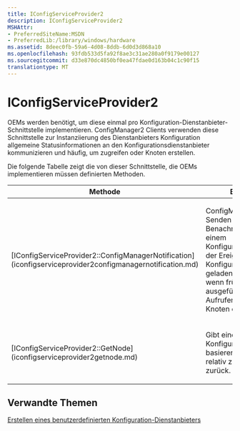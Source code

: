 ```yaml
---
title: IConfigServiceProvider2
description: IConfigServiceProvider2
MSHAttr:
- PreferredSiteName:MSDN
- PreferredLib:/library/windows/hardware
ms.assetid: 8deec0fb-59a6-4d08-8ddb-6d0d3d868a10
ms.openlocfilehash: 93fdb533d5fa92f8ae3c31ae280a0f9179e00127
ms.sourcegitcommit: d33e870dc4850bf0ea47fdae0d163b04c1c90f15
translationtype: MT
---
```

# <a name="iconfigserviceprovider2"></a>IConfigServiceProvider2


OEMs werden benötigt, um diese einmal pro Konfiguration-Dienstanbieter-Schnittstelle implementieren. ConfigManager2 Clients verwenden diese Schnittstelle zur Instanziierung des Dienstanbieters Konfiguration allgemeine Statusinformationen an den Konfigurationsdienstanbieter kommunizieren und häufig, um zugreifen oder Knoten erstellen.

Die folgende Tabelle zeigt die von dieser Schnittstelle, die OEMs implementieren müssen definierten Methoden.

<table>
<colgroup>
<col width="50%" />
<col width="50%" />
</colgroup>
<thead>
<tr class="header">
<th>Methode</th>
<th>Beschreibung</th>
</tr>
</thead>
<tbody>
<tr class="odd">
<td><p>[IConfigServiceProvider2::ConfigManagerNotification](iconfigserviceprovider2configmanagernotification.md)</p></td>
<td><p>ConfigManager2 zum Senden von Benachrichtigungen mit einem Konfigurationsdienstanbieter der Ereignisse wie bei Konfigurationsdienstanbieter geladen oder entladen wird, wenn frühere Versionen ausgeführt werden und beim Aufrufen von Aktionen auf Knoten ermöglicht.</p></td>
</tr>
<tr class="even">
<td><p>[IConfigServiceProvider2::GetNode](iconfigserviceprovider2getnode.md)</p></td>
<td><p>Gibt einen Knoten vom Konfigurationsdienstanbieter basierend auf den Pfad relativ zu den Stammknoten zurück.</p></td>
</tr>
</tbody>
</table>

 

## <a name="related-topics"></a>Verwandte Themen

[Erstellen eines benutzerdefinierten Konfiguration-Dienstanbieters](create-a-custom-configuration-service-provider.md)

 







